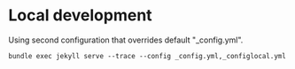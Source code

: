 # Local development
Using second configuration that overrides default "_config.yml".

```
bundle exec jekyll serve --trace --config _config.yml,_configlocal.yml
```

